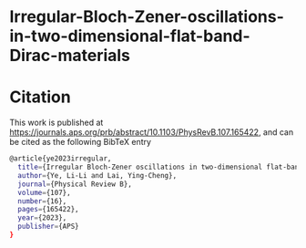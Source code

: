# Irregular-Bloch-Zener-oscillations-in-two-dimensional-flat-band-Dirac-materials

# Citation

This work is published at https://journals.aps.org/prb/abstract/10.1103/PhysRevB.107.165422, and can be cited as the following BibTeX entry

```bash
@article{ye2023irregular,
  title={Irregular Bloch-Zener oscillations in two-dimensional flat-band Dirac materials},
  author={Ye, Li-Li and Lai, Ying-Cheng},
  journal={Physical Review B},
  volume={107},
  number={16},
  pages={165422},
  year={2023},
  publisher={APS}
}
```
